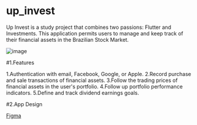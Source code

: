 # up_invest

Up Invest is a study project that combines two passions: Flutter and Investments. This application permits users to manage and keep track of their financial assets in the Brazilian Stock Market.

![image](https://user-images.githubusercontent.com/63312497/218830458-7a252f36-bb21-4245-ae86-972222a3e99a.png)

#1.Features

1.Authentication with email, Facebook, Google, or Apple.
2.Record purchase and sale transactions of financial assets.
3.Follow the trading prices of financial assets in the user's portfolio.
4.Follow up portfolio performance indicators.
5.Define and track dividend earnings goals.

#2.App Design

[Figma](https://www.figma.com/file/08ZVkGn3hlLds8UAslFEyb/Up-Invest?node-id=0%3A1&t=RjiezRBzMjBJl3fh-0)



